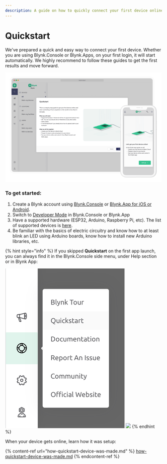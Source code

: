 ```yaml
---
description: A guide on how to quickly connect your first device online
---
```


# Quickstart

We've prepared a quick and easy way to connect your first device. Whether you are using Blynk.Console or Blynk.Apps, on your first login, it will start automatically. We highly recommend to follow these guides to get the first results and move forward.&#x20;

![](../../.gitbook/assets/quickstart.png)

### To get started:

1. Create a Blynk account using [Blynk.Console](https://docs.blynk.io/en/blynk.console/console-overview) or [Blynk.App for iOS or Android](../../downloads/blynk-apps-for-ios-and-android.md).
2. Switch to [Developer Mode](../../concepts/developer-mode.md) in Blynk.Console or Blynk.App
3. Have a supported hardware (ESP32, Arduino, Raspberry Pi, etc). The list of supported devices is [here](../supported-boards.md).
4. Be familiar with the basics of electric circuitry and know how to at least blink an LED using Arduino boards, know how to install new Arduino libraries, etc.

{% hint style="info" %}
If you skipped **Quickstart** on the first app launch, you can always find it in the Blynk.Console side menu, under Help section or in Blynk App:&#x20;

![](<../../.gitbook/assets/image (18).png>)   ![](../../.gitbook/assets/IMG\_FD770D9E9E60-1.jpeg)
{% endhint %}





When your device gets online,  learn how it was setup:

{% content-ref url="how-quickstart-device-was-made.md" %}
[how-quickstart-device-was-made.md](how-quickstart-device-was-made.md)
{% endcontent-ref %}



